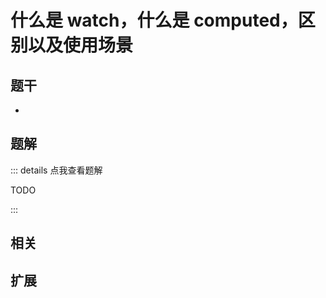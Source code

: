 # 什么是 watch，什么是 computed，区别以及使用场景


## 题干

- 



## 题解

::: details 点我查看题解

  TODO

:::



## 相关



## 扩展
